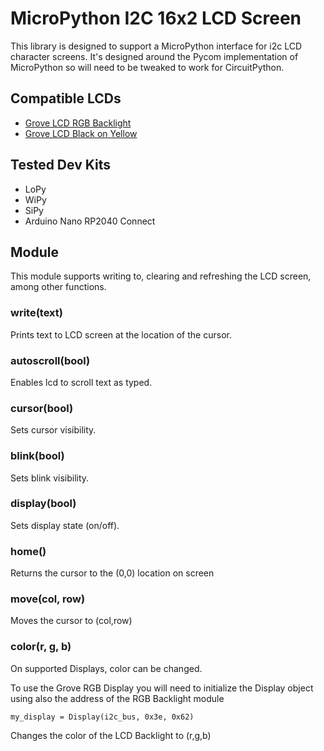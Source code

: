 # MicroPython I2C 16x2 LCD Screen

This library is designed to support a MicroPython interface for i2c LCD character screens. It's designed around the Pycom implementation of MicroPython so will need to be tweaked to work for CircuitPython.

## Compatible LCDs
- [Grove LCD RGB Backlight](https://www.seeedstudio.com/grove-lcd-rgb-backlight-p-1643.html?cPath=34_36)
- [Grove LCD Black on Yellow](https://www.seeedstudio.com/Grove-16-x-2-LCD-Black-on-Yellow.html)

## Tested Dev Kits

- LoPy
- WiPy
- SiPy
- Arduino Nano RP2040 Connect

## Module

This module supports writing to, clearing and refreshing the LCD screen, among other functions.

### write(text)

Prints text to LCD screen at the location of the cursor.

### autoscroll(bool)

Enables lcd to scroll text as typed.

### cursor(bool)

Sets cursor visibility.

### blink(bool)

Sets blink visibility.

### display(bool)

Sets display state (on/off).

### home()

Returns the cursor to the (0,0) location on screen

### move(col, row)

Moves the cursor to (col,row)

### color(r, g, b)

On supported Displays, color can be changed.

To use the Grove RGB Display you will need to initialize the Display object
using also the address of the RGB Backlight module

`my_display = Display(i2c_bus, 0x3e, 0x62)`

Changes the color of the LCD Backlight to (r,g,b)
